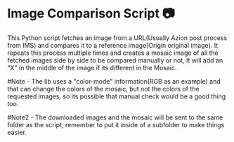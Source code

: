 # Image Comparison Script :camera:
This Python script fetches an image from a URL(Usually Azion post process from IMS) and compares it to a reference image(Origin original image). It repeats this process multiple times and creates a mosaic image of all the fetched images side by side to be compared manually or not, It will add an "X" in the middle of the image if its different in the Mosaic.


#Note - The lib uses a "color-mode" information(RGB as an example) and that can change the colors of the mosaic, but not the colors of the requested images, so its possible that manual check would be a good thing too.

#Note2 - The downloaded images and the mosaic will be sent to the same folder as the script, remember to put it inside of a subfolder to make things easier.
